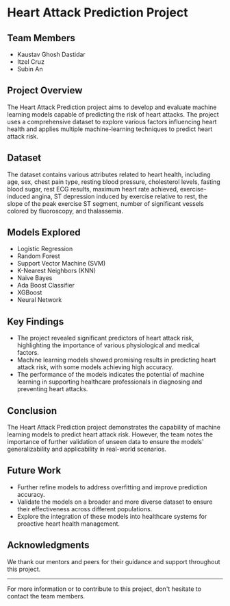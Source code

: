 # Heart Attack Prediction Project

## Team Members
- Kaustav Ghosh Dastidar
- Itzel Cruz
- Subin An

## Project Overview
The Heart Attack Prediction project aims to develop and evaluate machine learning models capable of predicting the risk of heart attacks. The project uses a comprehensive dataset to explore various factors influencing heart health and applies multiple machine-learning techniques to predict heart attack risk.

## Dataset
The dataset contains various attributes related to heart health, including age, sex, chest pain type, resting blood pressure, cholesterol levels, fasting blood sugar, rest ECG results, maximum heart rate achieved, exercise-induced angina, ST depression induced by exercise relative to rest, the slope of the peak exercise ST segment, number of significant vessels colored by fluoroscopy, and thalassemia.

## Models Explored
- Logistic Regression
- Random Forest
- Support Vector Machine (SVM)
- K-Nearest Neighbors (KNN)
- Naive Bayes
- Ada Boost Classifier
- XGBoost
- Neural Network

## Key Findings
- The project revealed significant predictors of heart attack risk, highlighting the importance of various physiological and medical factors.
- Machine learning models showed promising results in predicting heart attack risk, with some models achieving high accuracy.
- The performance of the models indicates the potential of machine learning in supporting healthcare professionals in diagnosing and preventing heart attacks.

## Conclusion
The Heart Attack Prediction project demonstrates the capability of machine learning models to predict heart attack risk. However, the team notes the importance of further validation of unseen data to ensure the models' generalizability and applicability in real-world scenarios.

## Future Work
- Further refine models to address overfitting and improve prediction accuracy.
- Validate the models on a broader and more diverse dataset to ensure their effectiveness across different populations.
- Explore the integration of these models into healthcare systems for proactive heart health management.

## Acknowledgments
We thank our mentors and peers for their guidance and support throughout this project.

---
For more information or to contribute to this project, don't hesitate to contact the team members.
